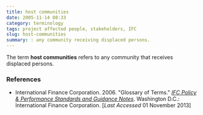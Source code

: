 ```yaml
---
title: host communities
date: 2005-11-14 08:33
category: terminology
tags: project affected people, stakeholders, IFC
slug: host-communities
summary: : any community receiving displaced persons.
---
```


The term **host communities** refers to any community that receives displaced persons.

### References

* International Finance Corporation. 2006. "Glossary of Terms." *[IFC Policy & Performance Standards and Guidance Notes](http://www.ifc.org/wps/wcm/connect/9a9464804885598c8364d36a6515bb18/Glossary%2Bof%2BTerms.pdf?MOD=AJPERES&attachment=true&id=1322803900995)*. Washington D.C.: International Finance Corporation. [*Last Accessed* 01 November 2013]
